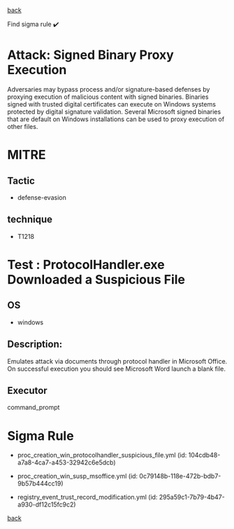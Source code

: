 
[back](../index.md)

Find sigma rule :heavy_check_mark: 

# Attack: Signed Binary Proxy Execution 

Adversaries may bypass process and/or signature-based defenses by proxying execution of malicious content with signed binaries. Binaries signed with trusted digital certificates can execute on Windows systems protected by digital signature validation. Several Microsoft signed binaries that are default on Windows installations can be used to proxy execution of other files.

# MITRE
## Tactic
  - defense-evasion


## technique
  - T1218


# Test : ProtocolHandler.exe Downloaded a Suspicious File
## OS
  - windows


## Description:
Emulates attack via documents through protocol handler in Microsoft Office.  On successful execution you should see Microsoft Word launch a blank file.


## Executor
command_prompt

# Sigma Rule
 - proc_creation_win_protocolhandler_suspicious_file.yml (id: 104cdb48-a7a8-4ca7-a453-32942c6e5dcb)

 - proc_creation_win_susp_msoffice.yml (id: 0c79148b-118e-472b-bdb7-9b57b444cc19)

 - registry_event_trust_record_modification.yml (id: 295a59c1-7b79-4b47-a930-df12c15fc9c2)



[back](../index.md)
